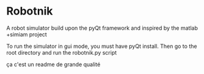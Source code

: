Robotnik
========

A robot simulator build upon the pyQt framework and inspired by the matlab +simiam project

To run the simulator in gui mode, you must have pyQt install. Then go to the root directory and run the robotnik.py script

ça c'est un readme de grande qualité
